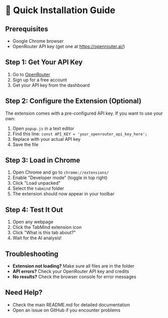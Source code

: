 # 🚀 Quick Installation Guide

## Prerequisites
- Google Chrome browser
- OpenRouter API key (get one at https://openrouter.ai/)

## Step 1: Get Your API Key
1. Go to [OpenRouter](https://openrouter.ai/)
2. Sign up for a free account
3. Get your API key from the dashboard

## Step 2: Configure the Extension (Optional)
The extension comes with a pre-configured API key. If you want to use your own:
1. Open `popup.js` in a text editor
2. Find this line: `const API_KEY = 'your_openrouter_api_key_here';`
3. Replace with your actual API key
4. Save the file

## Step 3: Load in Chrome
1. Open Chrome and go to `chrome://extensions/`
2. Enable "Developer mode" (toggle in top right)
3. Click "Load unpacked"
4. Select the `tabmind` folder
5. The extension should now appear in your toolbar

## Step 4: Test It Out
1. Open any webpage
2. Click the TabMind extension icon
3. Click "What is this tab about?"
4. Wait for the AI analysis!

## Troubleshooting
- **Extension not loading?** Make sure all files are in the folder
- **API errors?** Check your OpenRouter API key and credits
- **No results?** Check the browser console for error messages

## Need Help?
- Check the main README.md for detailed documentation
- Open an issue on GitHub if you encounter problems 